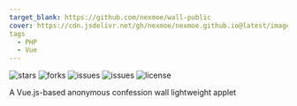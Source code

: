 ```yaml
---
target_blank: https://github.com/nexmoe/wall-public
cover: https://cdn.jsdelivr.net/gh/nexmoe/nexmoe.github.io@latest/images/PHP-Vue-js-%E8%A1%A8%E7%99%BD%E5%A2%99/screenshots.png
tags
  - PHP
  - Vue
---
```


![stars](https://img.shields.io/github/stars/nexmoe/wall-public.svg) ![forks](https://img.shields.io/github/forks/nexmoe/wall-public.svg) ![issues](https://img.shields.io/github/issues/nexmoe/wall-public.svg) ![issues](https://img.shields.io/github/issues-pr/nexmoe/wall-public.svg) ![license](https://img.shields.io/github/license/nexmoe/wall-public.svg)

A Vue.js-based anonymous confession wall lightweight applet

<!--more-->


